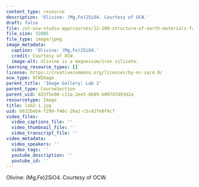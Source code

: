```yaml
---
content_type: resource
description: 'Olivine: (Mg,Fe)2SiO4. Courtesy of OCW.'
draft: false
file: /ol-ocw-studio-app/courses/12-108-structure-of-earth-materials-fall-2004/b632beb4f299f48c26a1c5c42fe0f4cf_lab2-1.jpg
file_size: 32885
file_type: image/jpeg
image_metadata:
  caption: 'Olivine: (Mg,Fe)2SiO4.'
  credit: Courtesy of OCW.
  image-alt: olivine is a magnesium/iron silicate.
learning_resource_types: []
license: https://creativecommons.org/licenses/by-nc-sa/4.0/
ocw_type: OCWImage
parent_title: 'Image Gallery: Lab 2'
parent_type: CourseSection
parent_uid: 025f5e90-c11a-2ee5-6b09-b097d7d93d2a
resourcetype: Image
title: lab2-1.jpg
uid: b632beb4-f299-f48c-26a1-c5c42fe0f4cf
video_files:
  video_captions_file: ''
  video_thumbnail_file: ''
  video_transcript_file: ''
video_metadata:
  video_speakers: ''
  video_tags: ''
  youtube_description: ''
  youtube_id: ''
---
```

Olivine: (Mg,Fe)2SiO4. Courtesy of OCW.